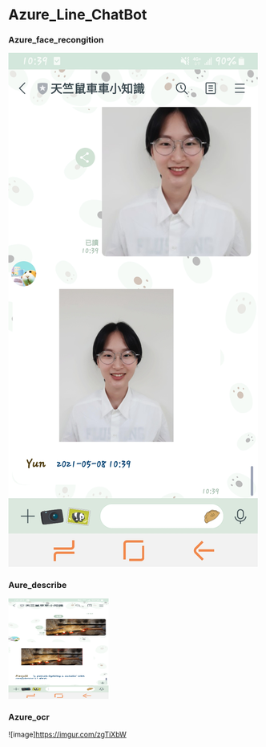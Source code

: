 # Azure_Line_ChatBot
### Azure_face_recongition
![image](https://github.com/csi9061787/Azure_Line_ChatBot/blob/main/IMAGE/Screenshot_20210508-103925_LINE.jpg)

### Aure_describe
<img src="https://github.com/csi9061787/Azure_Line_ChatBot/blob/main/IMAGE/Screenshot_20210508-103940_LINE.jpg" width="200" height="200"/><br/>

### Azure_ocr
![image]https://imgur.com/zgTiXbW
